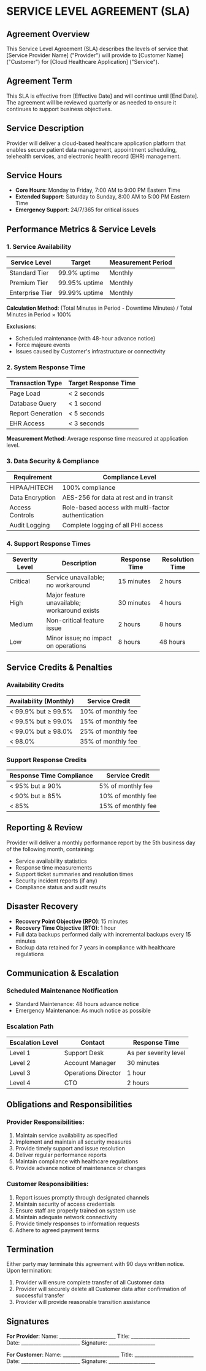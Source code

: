 # SERVICE LEVEL AGREEMENT (SLA)

## Agreement Overview
This Service Level Agreement (SLA) describes the levels of service that [Service Provider Name] ("Provider") will provide to [Customer Name] ("Customer") for [Cloud Healthcare Application] ("Service").

## Agreement Term
This SLA is effective from [Effective Date] and will continue until [End Date]. The agreement will be reviewed quarterly or as needed to ensure it continues to support business objectives.

## Service Description
Provider will deliver a cloud-based healthcare application platform that enables secure patient data management, appointment scheduling, telehealth services, and electronic health record (EHR) management.

## Service Hours
- **Core Hours**: Monday to Friday, 7:00 AM to 9:00 PM Eastern Time
- **Extended Support**: Saturday to Sunday, 8:00 AM to 5:00 PM Eastern Time
- **Emergency Support**: 24/7/365 for critical issues

## Performance Metrics & Service Levels

### 1. Service Availability

| Service Level | Target | Measurement Period |
|---------------|--------|-------------------|
| Standard Tier | 99.9% uptime | Monthly |
| Premium Tier | 99.95% uptime | Monthly |
| Enterprise Tier | 99.99% uptime | Monthly |

**Calculation Method**: (Total Minutes in Period - Downtime Minutes) / Total Minutes in Period × 100%

**Exclusions**:
- Scheduled maintenance (with 48-hour advance notice)
- Force majeure events
- Issues caused by Customer's infrastructure or connectivity

### 2. System Response Time

| Transaction Type | Target Response Time |
|------------------|---------------------|
| Page Load | < 2 seconds |
| Database Query | < 1 second |
| Report Generation | < 5 seconds |
| EHR Access | < 3 seconds |

**Measurement Method**: Average response time measured at application level.

### 3. Data Security & Compliance

| Requirement | Compliance Level |
|-------------|-----------------|
| HIPAA/HITECH | 100% compliance |
| Data Encryption | AES-256 for data at rest and in transit |
| Access Controls | Role-based access with multi-factor authentication |
| Audit Logging | Complete logging of all PHI access |

### 4. Support Response Times

| Severity Level | Description | Response Time | Resolution Time |
|---------------|-------------|---------------|----------------|
| Critical | Service unavailable; no workaround | 15 minutes | 2 hours |
| High | Major feature unavailable; workaround exists | 30 minutes | 4 hours |
| Medium | Non-critical feature issue | 2 hours | 8 hours |
| Low | Minor issue; no impact on operations | 8 hours | 48 hours |

## Service Credits & Penalties

### Availability Credits

| Availability (Monthly) | Service Credit |
|------------------------|---------------|
| < 99.9% but ≥ 99.5% | 10% of monthly fee |
| < 99.5% but ≥ 99.0% | 15% of monthly fee |
| < 99.0% but ≥ 98.0% | 25% of monthly fee |
| < 98.0% | 35% of monthly fee |

### Support Response Credits

| Response Time Compliance | Service Credit |
|--------------------------|---------------|
| < 95% but ≥ 90% | 5% of monthly fee |
| < 90% but ≥ 85% | 10% of monthly fee |
| < 85% | 15% of monthly fee |

## Reporting & Review
Provider will deliver a monthly performance report by the 5th business day of the following month, containing:

- Service availability statistics
- Response time measurements
- Support ticket summaries and resolution times
- Security incident reports (if any)
- Compliance status and audit results

## Disaster Recovery
- **Recovery Point Objective (RPO)**: 15 minutes
- **Recovery Time Objective (RTO)**: 1 hour
- Full data backups performed daily with incremental backups every 15 minutes
- Backup data retained for 7 years in compliance with healthcare regulations

## Communication & Escalation

### Scheduled Maintenance Notification
- Standard Maintenance: 48 hours advance notice
- Emergency Maintenance: As much notice as possible

### Escalation Path

| Escalation Level | Contact | Response Time |
|------------------|---------|---------------|
| Level 1 | Support Desk | As per severity level |
| Level 2 | Account Manager | 30 minutes |
| Level 3 | Operations Director | 1 hour |
| Level 4 | CTO | 2 hours |

## Obligations and Responsibilities

### Provider Responsibilities:
1. Maintain service availability as specified
2. Implement and maintain all security measures
3. Provide timely support and issue resolution
4. Deliver regular performance reports
5. Maintain compliance with healthcare regulations
6. Provide advance notice of maintenance or changes

### Customer Responsibilities:
1. Report issues promptly through designated channels
2. Maintain security of access credentials
3. Ensure staff are properly trained on system use
4. Maintain adequate network connectivity
5. Provide timely responses to information requests
6. Adhere to agreed payment terms

## Termination
Either party may terminate this agreement with 90 days written notice. Upon termination:

1. Provider will ensure complete transfer of all Customer data
2. Provider will securely delete all Customer data after confirmation of successful transfer
3. Provider will provide reasonable transition assistance

## Signatures

**For Provider**:
Name: _______________________
Title: ________________________
Date: ________________________
Signature: ___________________

**For Customer**:
Name: _______________________
Title: ________________________
Date: ________________________
Signature: ___________________
